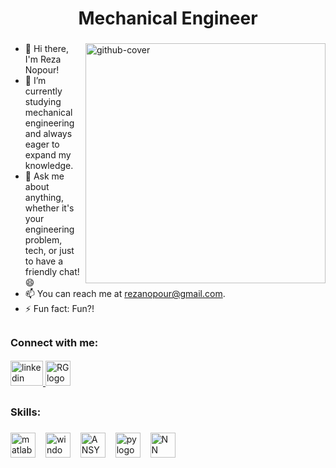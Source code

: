<h1 align="center">Mechanical Engineer</h1>

###

<img align="right" src="https://i.giphy.com/vqxviVfqGAa14SgeiC.webp" width="384" alt="github-cover">

- 👋 Hi there, I'm Reza Nopour!
- 🌱 I’m currently studying mechanical engineering and always eager to expand my knowledge.
- 💬 Ask me about anything, whether it's your engineering problem, tech, or just to have a friendly chat! :smile:
- 📫 You can reach me at rezanopour@gmail.com.
- ⚡ Fun fact: Fun?!

##

<h3 align="left">Connect with me:</h3>

####

<div align="left">
  <a href="https://www.linkedin.com/in/reza-nopour/" target="_blank">
    <img src="https://raw.githubusercontent.com/maurodesouza/profile-readme-generator/master/src/assets/icons/social/linkedin/default.svg" width="52" height="40" alt="linkedin logo"  />
  </a>

  <a href="https://www.researchgate.net/profile/Reza-Nopour" target="_blank">
    <img src="https://upload.wikimedia.org/wikipedia/commons/thumb/5/5e/ResearchGate_icon_SVG.svg/2048px-ResearchGate_icon_SVG.svg.png" width="40" height="40" alt="RG logo"  />
  </a>

</div>

##

<h3 align="left">Skills:</h3>

###

<div align="left">
  <img src="https://skillicons.dev/icons?i=matlab" height="40" alt="matlab logo"  />
  <img width="8" />
  <img src="https://skillicons.dev/icons?i=windows" height="40" alt="windows logo"  />
  <img width="8" />
  <img src="https://companieslogo.com/img/orig/ANSS-afc9cd74.png?t=1720244490" height="40" alt="ANSYS logo"  />
  <img width="8" />
  <img src="https://skillicons.dev/icons?i=py" height="40" alt="py logo"  />
  <img width="8" />
  <img src="https://cdn-icons-png.flaticon.com/512/6461/6461928.png" height="40" alt="NN logo"  />
  <img width="8" />
</div>

###
